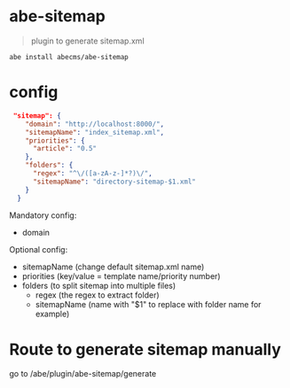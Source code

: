 # abe-sitemap

> plugin to generate sitemap.xml

```shell
abe install abecms/abe-sitemap
```

# config

```json
 "sitemap": {
  	"domain": "http://localhost:8000/",
  	"sitemapName": "index_sitemap.xml",
  	"priorities": {
  	  "article": "0.5"
  	},
  	"folders": {
  	  "regex": "^\/([a-zA-z-]*?)\/",
  	  "sitemapName": "directory-sitemap-$1.xml"
  	}
  }
```

Mandatory config:

- domain

Optional config:
- sitemapName (change default sitemap.xml name)
- priorities (key/value = template name/priority number)
- folders (to split sitemap into multiple files)
	- regex (the regex to extract folder)
	- sitemapName (name with "$1" to replace with folder name for example)

# Route to generate sitemap manually

go to /abe/plugin/abe-sitemap/generate
